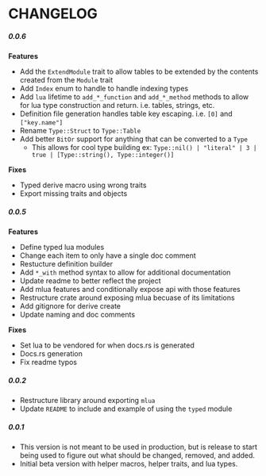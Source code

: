 # CHANGELOG

##### 0.0.6

**Features**

- Add the `ExtendModule` trait to allow tables to be extended by the contents created from the `Module` trait
- Add `Index` enum to handle to handle indexing types
- Add `lua` lifetime to `add_*_function` and `add_*_method` methods to allow for lua type construction and return. i.e. tables, strings, etc.
- Definition file generation handles table key escaping. i.e. `[0]` and `["key.name"]`
- Rename `Type::Struct` to `Type::Table`
- Add better `BitOr` support for anything that can be converted to a `Type`
    - This allows for cool type building ex: `Type::nil() | "literal" | 3 | true | [Type::string(), Type::integer()]`

**Fixes**

- Typed derive macro using wrong traits
- Export missing traits and objects

##### 0.0.5

**Features**

- Define typed lua modules
- Change each item to only have a single doc comment
- Restucture definition builder
- Add `*_with` method syntax to allow for additional documentation
- Update readme to better reflect the project
- Add mlua features and conditionally expose api with those features
- Restructure crate around exposing mlua becuase of its limitations
- Add gitignore for derive create
- Update naming and doc comments

**Fixes**

- Set lua to be vendored for when docs.rs is generated
- Docs.rs generation
- Fix readme typos

##### 0.0.2

- Restructure library around exporting `mlua`
- Update `README` to include and example of using the `typed` module

##### 0.0.1

- This version is not meant to be used in production, but is release to start being used to figure out what should be changed, removed, and added.
- Initial beta version with helper macros, helper traits, and lua types.
